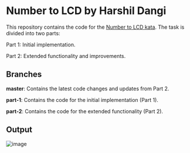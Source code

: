 # **Number to LCD** by Harshil Dangi

This repository contains the code for the [Number to LCD kata](https://codingdojo.org/kata/NumberToLCD/). The task is divided into two parts:

Part 1: Initial implementation.

Part 2: Extended functionality and improvements.

## **Branches**


**master**: Contains the latest code changes and updates from Part 2.

**part-1**: Contains the code for the initial implementation (Part 1).

**part-2**: Contains the code for the extended functionality (Part 2).

## **Output**

![image](https://github.com/user-attachments/assets/527b969b-527f-423d-b677-79a09088d969)

